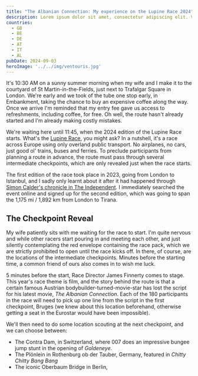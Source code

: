 ```yaml
---
title: "The Albanian Connection: My experience on the Lupine Race 2024"
description: Lorem ipsum dolor sit amet, consectetur adipiscing elit. Vestibulum facilisis molestie commodo. Curabitur ornare maximus tortor a venenatis. Suspendisse a nibh laoreet justo interdum sollicitudin.
countries:
  - GB
  - BE
  - DE
  - AT
  - IT
  - AL
pubDate: 2024-09-03
heroImage: '../../img/ventouris.jpg'
---
```

It's 10:30 AM on a sunny summer morning when my wife and I make it to the courtyard of St Martin-in-the-Fields, just next to Trafalgar Square in London. We're early and we took of the tube one stop early, in Embankment, taking the chance to buy an expensive coffee along the way. Once we arrive I'm reminded that my entry fee gave us access to refreshments, including coffee, for free. Oh well, the route hasn't already started and I'm already making costly mistakes.

We're waiting here until 11:45, when the 2024 edition of the Lupine Race starts. What's the [Lupine Race](https://www.lupine.co.uk/race/), you might ask? In a nutshell, it's a race across Europe using only overland public transport. No airplanes, no cars, just good ol' trains, buses and ferries. To preclude participants from planning a route in advance, the route must pass through several intermediate checkpoints, which are only revealed just when the race starts.

The first edition of the race took place in 2023, going from London to Istanbul, and I sadly only learnt about it after it had happened through [Simon Calder's chronicle in The Independent](https://www.independent.co.uk/travel/news-and-advice/race-europe-london-istanbul-public-transport-b2391611.html). I immediately searched the event online and signed up for the second edition, which was going to span the 1,175 mi / 1,892 km from London to Tirana.

## The Checkpoint Reveal
My wife patiently sits with me waiting for the race to start. I'm quite nervous and while other racers start pouring in and meeting each other, and just silently contemplating the red envelope containing the race pack, which we are strictly prohibited to open until the race kicks off. In there, of course, are the locations of the intermediate checkpoints. Minutes before the starting time, a common friend of ours also comes in to wish me luck. 

5 minutes before the start, Race Director James Finnerty comes to stage. This year's race theme is film, and the story behind the route is that a certain famous Austrian bodybuilder-turned-movie-star has lost the script for his latest movie, _The Albanian Connection_. Each of the 180 participants in the race will need to pick up one line from the script in the first checkpoint, Bruges (we knew about this location beforehand, otherwise getting a seat in the Eurostar would have been impossible). 

We'll then need to do some location scouting at the next checkpoint, and we can choose between:
* The Contra Dam, in Switzerland, where 007 does an impressive bungee jump stunt in the opening of _Goldeneye_.
* The Plönlein in Rothenburg ob der Tauber, Germany, featured in _Chitty Chitty Bang Bang_
* The iconic Oberbaum Bridge in Berlin, 
